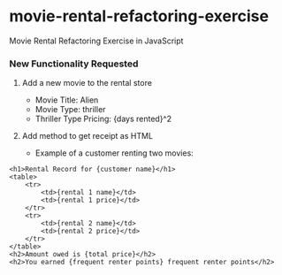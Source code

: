 # movie-rental-refactoring-exercise
Movie Rental Refactoring Exercise in JavaScript


### New Functionality Requested
1. Add a new movie to the rental store
    * Movie Title: Alien
    * Movie Type: thriller
    * Thriller Type Pricing: {days rented}^2

2. Add method to get receipt as HTML
    * Example of a customer renting two movies:
```
<h1>Rental Record for {customer name}</h1>
<table>
    <tr>
        <td>{rental 1 name}</td>
        <td>{rental 1 price}</td>
    </tr>
    <tr>
        <td>{rental 2 name}</td>
        <td>{rental 2 price}</td>
    </tr>
</table>
<h2>Amount owed is {total price}</h2>
<h2>You earned {frequent renter points} frequent renter points</h2>
```
